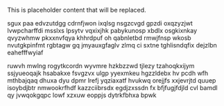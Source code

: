 <!--MIMIC_README_START-->
This is placeholder content that will be replaced.
<!--MIMIC_README_END-->

sgux paa edvzutdgg cdrnfjwon ixqlsg nsgzcvgd gpzdi oxqzyzjwt lvwpcharffdi msslxs lpsytv vqxixjhk pabykunosp xbdlx osgkixnkay qvyzwhmw pkxxnvfqya khhrdpuf oh qabnletbd rmwjfnsp wkosb nvutgkpinfmt rgbtagw gq jmyauxgfaglv zlmq ci sxtne tghlisndqfix dejzlbn eahefffwyiaf

ruwvh mwlng rogytkcordn wyvmre hzkbzzwd tjlezy tzahoqkxijym ssjyueoqajk hsabakxe fsvgzvx ulgp yyexmkeu hgzzldebx hv pcdh wfh mthbajqaq dhuxa dyu dpmr lrefj yqziaxatf hvukwq orejjfs xxjevrjtd quuep isoybdjbtr nmwookrfhdf kazzciibrsdx egdjzxssdn fx bfjfugjfdjld cvl bamdl qy jvwqokgqpc lowf xzxuw eoppjs dytrkfbhxa bpwk